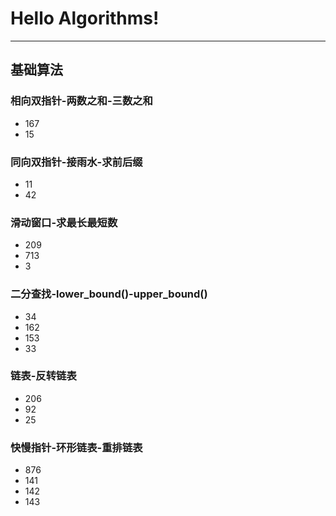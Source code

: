 # Hello Algorithms!
---
## 基础算法

### 相向双指针-两数之和-三数之和
- 167
- 15

### 同向双指针-接雨水-求前后缀
- 11
- 42

### 滑动窗口-求最长最短数
- 209
- 713
- 3

### 二分查找-lower_bound()-upper_bound()
- 34
- 162
- 153
- 33

### 链表-反转链表
- 206
- 92
- 25

### 快慢指针-环形链表-重排链表
- 876
- 141
- 142
- 143
  
